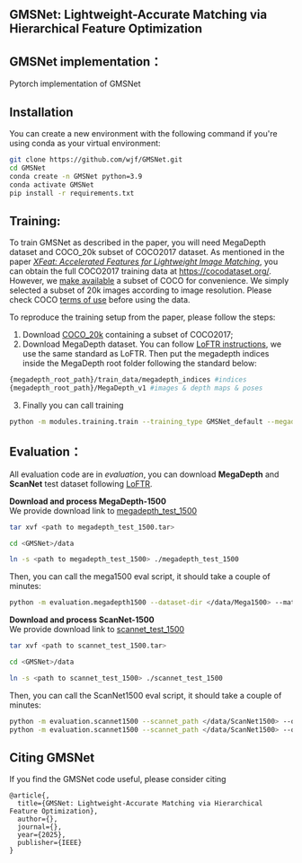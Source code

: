 ## GMSNet: Lightweight-Accurate Matching via Hierarchical Feature Optimization

## GMSNet implementation：
  
  Pytorch implementation of GMSNet


## Installation
You can create a new environment with the following command if you're using conda as your virtual environment:
```bash
git clone https://github.com/wjf/GMSNet.git
cd GMSNet
conda create -n GMSNet python=3.9
conda activate GMSNet
pip install -r requirements.txt
```


## Training:
To train GMSNet as described in the paper, you will need MegaDepth dataset and COCO_20k subset of COCO2017 dataset. As mentioned in the paper *[XFeat: Accelerated Features for Lightweight Image Matching](https://arxiv.org/abs/2404.19174)*, you can obtain the full COCO2017 training data at https://cocodataset.org/.
However, we [make available](https://drive.google.com/file/d/1ijYsPq7dtLQSl-oEsUOGH1fAy21YLc7H/view?usp=drive_link) a subset of COCO for convenience. We simply selected a subset of 20k images according to image resolution. Please check COCO [terms of use](https://cocodataset.org/#termsofuse) before using the data.

To reproduce the training setup from the paper, please follow the steps:
1. Download [COCO_20k](https://drive.google.com/file/d/1ijYsPq7dtLQSl-oEsUOGH1fAy21YLc7H/view?usp=drive_link) containing a subset of COCO2017;
2. Download MegaDepth dataset. You can follow [LoFTR instructions](https://github.com/zju3dv/LoFTR/blob/master/docs/TRAINING.md#download-datasets), we use the same standard as LoFTR. Then put the megadepth indices inside the MegaDepth root folder following the standard below:
```bash
{megadepth_root_path}/train_data/megadepth_indices #indices
{megadepth_root_path}/MegaDepth_v1 #images & depth maps & poses
```
3. Finally you can call training
```bash
python -m modules.training.train --training_type GMSNet_default --megadepth_root_path <path_to>/MegaDepth --synthetic_root_path <path_to>/coco_20k --ckpt_save_path /path/to/ckpts --num_workers 8
```


## Evaluation：
All evaluation code are in *evaluation*, you can download **MegaDepth** and **ScanNet** test dataset following [LoFTR](https://github.com/zju3dv/LoFTR/tree/master).
 
**Download and process MegaDepth-1500**  
We provide download link to [megadepth_test_1500](https://drive.google.com/drive/folders/1nTkK1485FuwqA0DbZrK2Cl0WnXadUZdc)
```bash
tar xvf <path to megadepth_test_1500.tar>

cd <GMSNet>/data

ln -s <path to megadepth_test_1500> ./megadepth_test_1500
```
Then, you can call the mega1500 eval script, it should take a couple of minutes:
```bash
python -m evaluation.megadepth1500 --dataset-dir </data/Mega1500> --matcher GMSNet --ransac-thr 2.5
```


**Download and process ScanNet-1500**  
We provide download link to [scannet_test_1500](https://drive.google.com/drive/folders/1nTkK1485FuwqA0DbZrK2Cl0WnXadUZdc)
```bash
tar xvf <path to scannet_test_1500.tar>

cd <GMSNet>/data

ln -s <path to scannet_test_1500> ./scannet_test_1500
```
Then, you can call the ScanNet1500 eval script, it should take a couple of minutes:
```bash
python -m evaluation.scannet1500 --scannet_path </data/ScanNet1500> --output </data/ScanNet1500/output>
python -m evaluation.scannet1500 --scannet_path </data/ScanNet1500> --output </data/ScanNet1500/output> --show
```



## Citing GMSNet
If you find the GMSNet code useful, please consider citing
```
@article{,
  title={GMSNet: Lightweight-Accurate Matching via Hierarchical Feature Optimization},
  author={},
  journal={},
  year={2025},
  publisher={IEEE}
}
```

